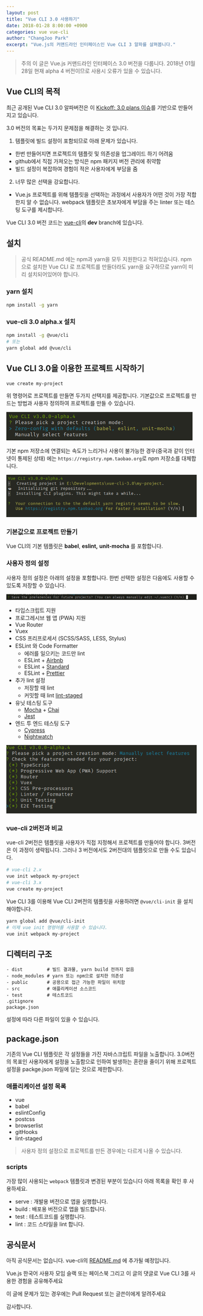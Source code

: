 ```yaml
---
layout: post
title: "Vue CLI 3.0 사용하기"
date: 2018-01-28 8:00:00 +0900
categories: vue vue-cli
author: "ChangJoo Park"
excerpt: "Vue.js의 커맨드라인 인터페이스인 Vue CLI 3 알파를 살펴봅니다."
---
```


> 주의
> 이 글은 Vue.js 커맨드라인 인터페이스 3.0 버전을 다룹니다.
> 2018년 01월 28일 현재 alpha 4 버전이므로 사용시 오류가 있을 수 있습니다.

## Vue CLI의 목적

최근 공개된 Vue CLI 3.0 알파버전은 이 [Kickoff: 3.0 plans 이슈](https://github.com/vuejs/vue-cli/issues/589)를 기반으로 만들어지고 있습니다.

3.0 버전의 목표는 두가지 문제점을 해결하는 것 입니다.

1. 템플릿에 빌드 설정이 포함되므로 아래 문제가 있습니다.
  - 한번 만들어지면 프로젝트의 템플릿 및 의존성을 업그레이드 하기 어려움
  - github에서 직접 가져오는 방식은 npm 패키지 버전 관리에 취약함
  - 빌드 설정이 복잡하여 경험이 적은 사용자에게 부담을 줌
2. 너무 많은 선택을 강요합니다.
  - Vue.js 프로젝트를 위해 템플릿을 선택하는 과정에서 사용자가 어떤 것이 가장 적합한지 알 수 없습니다. webpack 템플릿은 초보자에게 부담을 주는 linter 또는 테스팅 도구를 제시합니다.


Vue CLI 3.0 버전 코드는 [vue-cli](https://github.com/vuejs/vue-cli)의 **dev** branch에 있습니다.

## 설치

> 공식 README.md 에는 npm과 yarn을 모두 지원한다고 적혀있습니다.
> npm 으로 설치한 Vue CLI 로 프로젝트를 만들더라도 yarn을 요구하므로 yarn이 미리 설치되어있어야 합니다.

### yarn 설치

```bash
npm install -g yarn
```

### vue-cli 3.0 alpha.x 설치

```bash
npm install -g @vue/cli
# 또는
yarn global add @vue/cli
```

## Vue CLI 3.0을 이용한 프로젝트 시작하기

```bash
vue create my-project
```

위 명령어로 프로젝트를 만들면 두가지 선택지를 제공합니다. 기본값으로 프로젝트를 만드는 방법과 사용자 정의하여 프로젝트를 만들 수 있습니다.

![Select settings](/images/vue-cli-3/settings.png)

기본 npm 저장소에 연결되는 속도가 느리거나 사용이 불가능한 경우(중국과 같이 인터넷이 통제된 상태) 에는 `https://registry.npm.taobao.org`로 npm 저장소를 대체합니다.

![Slow Connection](/images/vue-cli-3/slow-connection.png)

### 기본값으로 프로젝트 만들기

Vue CLI의 기본 템플릿은 **babel**, **eslint,** **unit-mocha** 를 포함합니다.

### 사용자 정의 설정

사용자 정의 설정은 아래의 설정을 포함합니다. 한번 선택한 설정은 다음에도 사용할 수 있도록 저장할 수 있습니다.

![Save project settings](/images/vue-cli-3/save-later.png)

- 타입스크립트 지원
- 프로그레시브 웹 앱 (PWA) 지원
- Vue Router
- Vuex
- CSS 프리프로세서 (SCSS/SASS, LESS, Stylus)
- ESLint 와 Code Formatter
  - 에러를 일으키는 코드만 lint
  - ESLint + [Airbnb](https://github.com/airbnb/javascript)
  - ESLint + [Standard](https://standardjs.com/)
  - ESLint + [Prettier](https://prettier.io/)
- 추가  lint 설정
  - 저장할 때 lint
  - 커밋할 때 lint [lint-staged](https://github.com/okonet/lint-staged)
- 유닛 테스팅 도구
  - [Mocha](https://mochajs.org/) + [Chai](http://chaijs.com/)
  - [Jest](https://facebook.github.io/jest/)
- 엔드 투 엔드 테스팅 도구
  - [Cypress](https://www.cypress.io/)
  - [Nightwatch](http://nightwatchjs.org/)

![Manual Settings](/images/vue-cli-3/manual-settings.png)

### vue-cli 2버전과 비교

vue-cli 2버전은 템플릿을 사용자가 직접 지정해서 프로젝트를 만들어야 합니다. 3버전은 이 과정이 생략됩니다. 그러나 3 버전에서도 2버전대의 템플릿으로 만들 수도 있습니다.

```bash
# vue-cli 2.x
vue init webpack my-project
# vue-cli 3.x
vue create my-project
```

Vue CLI 3를 이용해 Vue CLI 2버전의 템플릿을 사용하려면 `@vue/cli-init` 을 설치해야합니다.

```bash
yarn global add @vue/cli-init
# 이제 vue init 명령어를 사용할 수 있습니다.
vue init webpack my-project
```

## 디렉터리 구조

```
- dist         # 빌드 결과물, yarn build 전까지 없음
- node_modules # yarn 또는 npm으로 설치한 의존성
- public       # 공용으로 접근 가능한 파일이 위치함
- src          # 애플리케이션 소스코드
- test         # 테스트코드
.gitignore
package.json
```

설정에 따라 다른 파일이 있을 수 있습니다.

## package.json

기존의 Vue CLI 템플릿은 각 설정들을 가진 자바스크립트 파일을 노출합니다.  3.0버전의 목표인 사용자에게 설정을 노출함으로 인하여 발생하는 혼란을 줄이기 위해 프로젝트 설정을 packge.json 파일에 담는 것으로 제한합니다.

### 애플리케이션 설정 목록

- vue
- babel
- eslintConfig
- postcss
- browserlist
- gitHooks
- lint-staged

> 사용자 정의 설정으로 프로젝트를 만든 경우에는 다르게 나올 수 있습니다.

### scripts

가장 많이 사용되는  `webpack` 템플릿과 변경된 부분이 있습니다 아래 목록을 확인 후 사용하세요.

- serve : 개발용 버전으로 앱을 실행합니다.
- build : 배포용 버전으로 앱을 빌드합니다.
- test : 테스트코드를 실행합니다.
- lint : 코드 스타일을 lint 합니다.


## 공식문서

아직 공식문서는 없습니다. vue-cli의 [README.md](https://github.com/vuejs/vue-cli/blob/dev/docs/README.md) 에 추가될 예정입니다.

Vue.js 한국어 사용자 모임 슬랙 또는 페이스북 그리고 이 글의 댓글로 Vue CLI 3를 사용한 경험을 공유해주세요

이 글에 문제가 있는 경우에는 Pull Request 또는 글쓴이에게 알려주세요

감사합니다.

